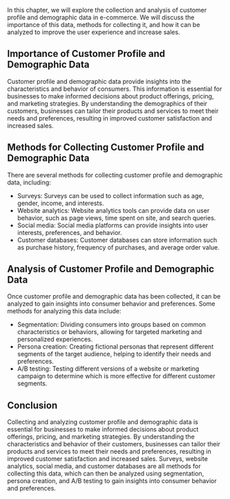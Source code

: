 
In this chapter, we will explore the collection and analysis of customer profile and demographic data in e-commerce. We will discuss the importance of this data, methods for collecting it, and how it can be analyzed to improve the user experience and increase sales.

Importance of Customer Profile and Demographic Data
---------------------------------------------------

Customer profile and demographic data provide insights into the characteristics and behavior of consumers. This information is essential for businesses to make informed decisions about product offerings, pricing, and marketing strategies. By understanding the demographics of their customers, businesses can tailor their products and services to meet their needs and preferences, resulting in improved customer satisfaction and increased sales.

Methods for Collecting Customer Profile and Demographic Data
------------------------------------------------------------

There are several methods for collecting customer profile and demographic data, including:

* Surveys: Surveys can be used to collect information such as age, gender, income, and interests.
* Website analytics: Website analytics tools can provide data on user behavior, such as page views, time spent on site, and search queries.
* Social media: Social media platforms can provide insights into user interests, preferences, and behavior.
* Customer databases: Customer databases can store information such as purchase history, frequency of purchases, and average order value.

Analysis of Customer Profile and Demographic Data
-------------------------------------------------

Once customer profile and demographic data has been collected, it can be analyzed to gain insights into consumer behavior and preferences. Some methods for analyzing this data include:

* Segmentation: Dividing consumers into groups based on common characteristics or behaviors, allowing for targeted marketing and personalized experiences.
* Persona creation: Creating fictional personas that represent different segments of the target audience, helping to identify their needs and preferences.
* A/B testing: Testing different versions of a website or marketing campaign to determine which is more effective for different customer segments.

Conclusion
----------

Collecting and analyzing customer profile and demographic data is essential for businesses to make informed decisions about product offerings, pricing, and marketing strategies. By understanding the characteristics and behavior of their customers, businesses can tailor their products and services to meet their needs and preferences, resulting in improved customer satisfaction and increased sales. Surveys, website analytics, social media, and customer databases are all methods for collecting this data, which can then be analyzed using segmentation, persona creation, and A/B testing to gain insights into consumer behavior and preferences.
